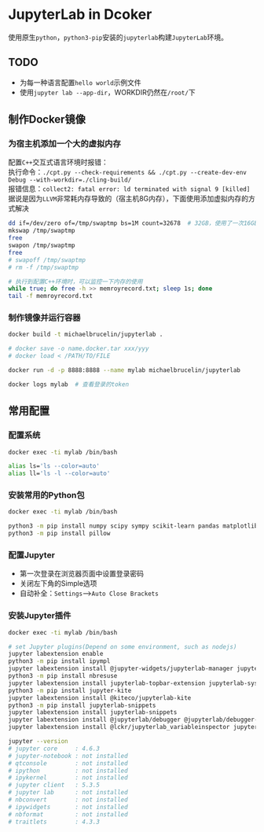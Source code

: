 # JupyterLab in Dcoker

使用原生`python`，`python3-pip`安装的`jupyterlab`构建`JupyterLab`环境。

## TODO

- 为每一种语言配置`hello world`示例文件
- 使用`jupyter lab --app-dir`，WORKDIR仍然在`/root/`下

## 制作Docker镜像

### 为宿主机添加一个大的虚拟内存

配置`C++`交互式语言环境时报错：  
执行命令：`./cpt.py --check-requirements && ./cpt.py --create-dev-env Debug --with-workdir=./cling-build/`  
报错信息：`collect2: fatal error: ld terminated with signal 9 [killed]`  
据说是因为`LLVM`非常耗内存导致的（宿主机8G内存），下面使用添加虚拟内存的方式解决

```bash
dd if=/dev/zero of=/tmp/swaptmp bs=1M count=32678  # 32GB，使用了一次16GB，仍然报错
mkswap /tmp/swaptmp
free
swapon /tmp/swaptmp
free
# swapoff /tmp/swaptmp
# rm -f /tmp/swaptmp

# 执行到配置C++环境时，可以监控一下内存的使用
while true; do free -h >> memroyrecord.txt; sleep 1s; done
tail -f memroyrecord.txt
```

### 制作镜像并运行容器

```bash
docker build -t michaelbrucelin/jupyterlab .

# docker save -o name.docker.tar xxx/yyy
# docker load < /PATH/TO/FILE

docker run -d -p 8888:8888 --name mylab michaelbrucelin/jupyterlab

docker logs mylab  # 查看登录的token
```

## 常用配置

### 配置系统

```bash
docker exec -ti mylab /bin/bash

alias ls='ls --color=auto'
alias ll='ls -l --color=auto'
```

### 安装常用的Python包

```bash
docker exec -ti mylab /bin/bash

python3 -m pip install numpy scipy sympy scikit-learn pandas matplotlib seaborn
python3 -m pip install pillow
```

### 配置Jupyter

- 第一次登录在浏览器页面中设置登录密码
- 关闭左下角的Simple选项
- 自动补全：`Settings`——>`Auto Close Brackets`

### 安装Jupyter插件

```bash
docker exec -ti mylab /bin/bash

# set Jupyter plugins(Depend on some environment, such as nodejs)
jupyter labextension enable
python3 -m pip install ipympl
jupyter labextension install @jupyter-widgets/jupyterlab-manager jupyter-matplotlib
python3 -m pip install nbresuse
jupyter labextension install jupyterlab-topbar-extension jupyterlab-system-monitor
python3 -m pip install jupyter-kite
jupyter labextension install @kiteco/jupyterlab-kite
python3 -m pip install jupyterlab-snippets
jupyter labextension install jupyterlab-snippets
jupyter labextension install @jupyterlab/debugger @jupyterlab/debugger-extension @jupyterlab/latex @jupyterlab/katex-extension @jupyterlab/toc-extension @jupyterlab/geojson-extension
jupyter labextension install @lckr/jupyterlab_variableinspector jupyterlab-drawio jupyterlab-execute-time jupyterlab-spreadsheet

jupyter --version
# jupyter core     : 4.6.3
# jupyter-notebook : not installed
# qtconsole        : not installed
# ipython          : not installed
# ipykernel        : not installed
# jupyter client   : 5.3.5
# jupyter lab      : not installed
# nbconvert        : not installed
# ipywidgets       : not installed
# nbformat         : not installed
# traitlets        : 4.3.3
```
